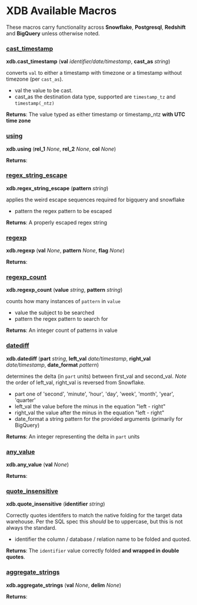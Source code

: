 
# XDB Available Macros

These macros carry functionality across **Snowflake**, **Postgresql**, **Redshift** and **BigQuery** unless otherwise noted. 


### [cast_timestamp](../macros/cast_timestamp.sql)
**xdb.cast_timestamp** (**val** _identifier/date/timestamp_, **cast_as** _string_)

converts `val` to either a timestamp with timezone or a timestamp without timezone (per `cast_as`).

- val the value to be cast.
- cast_as the destination data type, supported are `timestamp_tz` and `timestamp(_ntz)`

**Returns**:         The value typed as either timestamp or timestamp_ntz **with UTC time zone**
    

### [using](../macros/using.sql)
**xdb.using** (**rel_1** _None_, **rel_2** _None_, **col** _None_)




**Returns**: 
### [regex_string_escape](../macros/regexp.sql)
**xdb.regex_string_escape** (**pattern** _string_)

applies the weird escape sequences required for bigquery and snowflake

- pattern the regex pattern to be escaped

**Returns**:         A properly escaped regex string
    

### [regexp](../macros/regexp.sql)
**xdb.regexp** (**val** _None_, **pattern** _None_, **flag** _None_)




**Returns**: 
### [regexp_count](../macros/regexp.sql)
**xdb.regexp_count** (**value** _string_, **pattern** _string_)

counts how many instances of `pattern` in `value`

- value the subject to be searched
- pattern the regex pattern to search for

**Returns**:         An integer count of patterns in value
    

### [datediff](../macros/datediff.sql)
**xdb.datediff** (**part** _string_, **left_val** _date/timestamp_, **right_val** _date/timestamp_, **date_format** _pattern_)

determines the delta (in `part` units) between first_val and second_val.
       *Note* the order of left_val, right_val is reversed from Snowflake.

- part one of 'second', 'minute', 'hour', 'day', 'week', 'month', 'year', 'quarter'
- left_val the value before the minus in the equation "left - right"
- right_val the value after the minus in the equation "left - right"
- date_format a string pattern for the provided arguments (primarily for BigQuery)

**Returns**:         An integer representing the delta in `part` units
    

### [any_value](../macros/any_value.sql)
**xdb.any_value** (**val** _None_)




**Returns**: 
### [quote_insensitive](../macros/quote_insensitive.sql)
**xdb.quote_insensitive** (**identifier** _string_)

Correctly quotes identifers to match the native folding for the target data warehouse.
       Per the SQL spec this _should_ be to uppercase, but this is not always the standard.

- identifier the column / database / relation name to be folded and quoted.

**Returns**:         The `identifier` value correctly folded **and wrapped in double quotes**.
    

### [aggregate_strings](../macros/aggregate_strings.sql)
**xdb.aggregate_strings** (**val** _None_, **delim** _None_)




**Returns**: 
